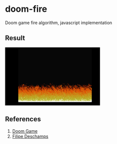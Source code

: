 # doom-fire

Doom game fire algorithm, javascript implementation

## Result

![fire][fire]


[fire]: https://raw.githubusercontent.com/tacsio/doom-fire/master/fire.gif

## References

1. [Doom Game][doom]
2. [Filipe Deschamps][deschamps]

[doom]: https://en.wikipedia.org/wiki/Doom_(franchise)
[deschamps]: https://www.youtube.com/watch?v=fxm8cadCqbs